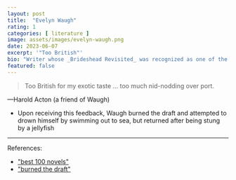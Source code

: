 ```yaml
---
layout: post
title:  "Evelyn Waugh"
rating: 1
categories: [ literature ]
image: assets/images/evelyn-waugh.png
date: 2023-06-07
excerpt: '"Too British"'
bio: "Writer whose _Brideshead Revisited_ was recognized as one of the best 100 novles in the english language"
featured: false
---
```


> Too British for my exotic taste ... too much nid-nodding over port.

—Harold Acton (a friend of Waugh)

- Upon receiving this feedback, Waugh burned the draft and attempted to drown himself by swimming out to sea, but returned after being stung by a jellyfish

---

References:

- ["best 100 novels"](https://en.wikipedia.org/wiki/Modern_Library_100_Best_Novels)
- ["burned the draft"](https://archive.org/details/littlelearning0000waug/page/324/mode/2up?q=acton)
